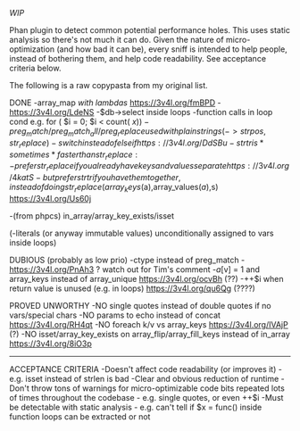 *WIP*

Phan plugin to detect common potential performance holes. This uses static analysis so there's not much it can do.
Given the nature of micro-optimization (and how bad it can be), every sniff is intended to help people, instead of
bothering them, and help code readability. See acceptance criteria below.

The following is a raw copypasta from my original list.

DONE
-array_map *with lambdas* https://3v4l.org/fmBPD - https://3v4l.org/LdeNS
-$db->select inside loops
-function calls in loop cond e.g. for ( $i = 0; $i < count( $x ) )
-preg_match/preg_match_all/preg_replace used with plain strings (->strpos,str_replace)
-switch instead of elseif https://3v4l.org/DdSBu
-strtr is *sometimes* faster than str_replace:
	-prefer str_replace if you already have keys and values separate https://3v4l.org/4katS 
	-but prefer strtr if you have them together, instead of doing str_replace(array_keys($a),array_values($a),$s) https://3v4l.org/Us60j

-(from phpcs) in_array/array_key_exists/isset

(-literals (or anyway immutable values) unconditionally assigned to vars inside loops)


DUBIOUS (probably as low prio)
-ctype instead of preg_match - https://3v4l.org/PnAh3 ? watch out for Tim's comment
-$a[$v] = 1 and array_keys instead of array_unique https://3v4l.org/ocvBh (??)
-++$i when return value is unused (e.g. in loops) https://3v4l.org/qu6Qg (????)


PROVED UNWORTHY
-NO single quotes instead of double quotes if no vars/special chars
-NO params to echo instead of concat https://3v4l.org/RH4qt
-NO foreach k/v vs array_keys https://3v4l.org/IVAjP (?)
-NO isset/array_key_exists on array_flip/array_fill_keys instead of in_array https://3v4l.org/8iO3p

---

ACCEPTANCE CRITERIA
-Doesn't affect code readability (or improves it) - e.g. isset instead of strlen is bad
-Clear and obvious reduction of runtime
-Don't throw tons of warnings for micro-optimizable code bits repeated lots of times throughout the codebase - e.g. single quotes, or even ++$i
-Must be detectable with static analysis - e.g. can't tell if $x = func() inside function loops can be extracted or not